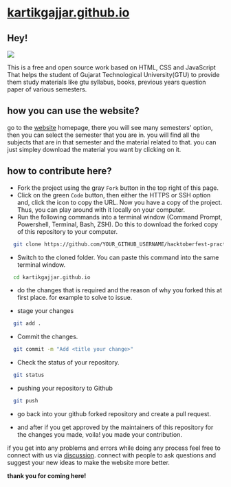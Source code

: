 # [kartikgajjar.github.io](https://kartik2220.github.io/kartikgajjar.github.io/)

## Hey!
![](website.png)

This is a free and open source work based on HTML, CSS and JavaScript That helps the student of Gujarat Technological University(GTU) to provide them study materials like gtu syllabus, books, previous years question paper of various semesters. 

## how you can use the website?

go to the [website](https://kartik2220.github.io/kartikgajjar.github.io/) homepage, there you will see many semesters' option, then you can select the semester that you are in. you will find all the subjects that are in that semester and the material related to that. you can just simpley download the material you want by clicking on it.

## how to contribute here?

- Fork the project using the gray `Fork` button in the top right of this page.
- Click on the green `Code` button, then either the HTTPS or SSH option and, click the icon to copy the URL. Now you have a copy of the project. Thus, you can play around with it locally on your computer.
- Run the following commands into a terminal window (Command Prompt, Powershell, Terminal, Bash, ZSH). Do this to download the forked copy of this repository to your computer.

```bash
  git clone https://github.com/YOUR_GITHUB_USERNAME/hacktoberfest-practice.git
```

- Switch to the cloned folder. You can paste this command into the same terminal window.

```bash
  cd kartikgajjar.github.io
```
- do the changes that is required and the reason of why you forked this at first place. for example to solve to issue.

- stage your changes

```bash
  git add .
```

- Commit the changes.

```bash
  git commit -m "Add <title your change>"
```

- Check the status of your repository.

```bash
  git status
```
- pushing your repository to Github

```bash
  git push
```

- go back into your github forked repository and create a pull request.

- and after if you get approved by the maintainers of this repository for the changes you made, voila! you made your contribution.

if you get into any problems and errors while doing any process feel free to connect with us via [discussion](https://github.com/Kartik2220/kartikgajjar.github.io/discussions). connect with people to ask questions and suggest your new ideas to make the website more better.

**thank you for coming here!** 


